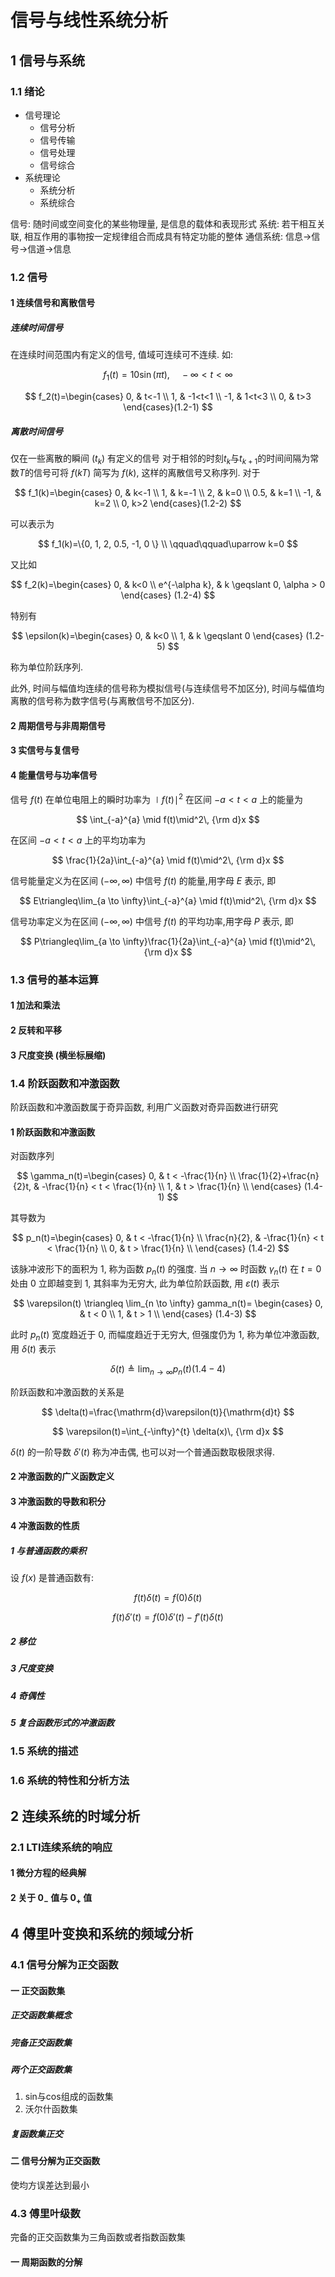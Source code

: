 # 信号与线性系统分析

## 1 信号与系统

### 1.1 绪论

+ 信号理论
    + 信号分析
    + 信号传输
    + 信号处理
    + 信号综合
+ 系统理论
    + 系统分析
    + 系统综合

信号: 随时间或空间变化的某些物理量, 是信息的载体和表现形式
系统: 若干相互关联, 相互作用的事物按一定规律组合而成具有特定功能的整体
通信系统: 信息→信号→信道→信息

### 1.2 信号

#### 1 连续信号和离散信号

##### 连续时间信号

在连续时间范围内有定义的信号, 值域可连续可不连续.
如:

$$
f_1(t)=10\sin(\pi t), \quad -\infty<t<\infty
$$

$$
f_2(t)=\begin{cases}
0, & t<-1 \\
1, & -1<t<1 \\
-1, & 1<t<3 \\
0, & t>3
\end{cases}(1.2-1)
$$

##### 离散时间信号

仅在一些离散的瞬间 ($t_k$) 有定义的信号
对于相邻的时刻$t_k$与$t_{k+1}$的时间间隔为常数$T$的信号可将 $f(kT)$ 简写为 $f(k)$, 这样的离散信号又称序列.
对于

$$
f_1(k)=\begin{cases}
0, & k<-1 \\
1, & k=-1 \\
2, & k=0 \\
0.5, & k=1 \\
-1, & k=2 \\
0, k>2
\end{cases}(1.2-2)
$$

可以表示为

$$
f_1(k)=\{0, 1, 2, 0.5, -1, 0 \} \\
\qquad\qquad\uparrow k=0
$$

又比如

$$
f_2(k)=\begin{cases}
0, & k<0 \\
e^{-\alpha k}, & k \geqslant 0, \alpha > 0
\end{cases} (1.2-4)
$$

特别有

$$
\epsilon(k)=\begin{cases}
0, & k<0 \\
1, & k \geqslant 0
\end{cases} (1.2-5)
$$

称为单位阶跃序列.

此外, 时间与幅值均连续的信号称为模拟信号(与连续信号不加区分),
时间与幅值均离散的信号称为数字信号(与离散信号不加区分).

#### 2 周期信号与非周期信号

#### 3 实信号与复信号

#### 4 能量信号与功率信号

信号 $f(t)$ 在单位电阻上的瞬时功率为 $\mid f(t)\mid^2$ 在区间 $-a<t<a$ 上的能量为

$$
\int_{-a}^{a} \mid f(t)\mid^2\, {\rm d}x
$$

在区间 $-a<t<a$ 上的平均功率为

$$
\frac{1}{2a}\int_{-a}^{a} \mid f(t)\mid^2\, {\rm d}x
$$

信号能量定义为在区间 $(-\infty, \infty)$ 中信号 $f(t)$ 的能量,用字母 $E$ 表示, 即

$$
E\triangleq\lim_{a \to \infty}\int_{-a}^{a} \mid f(t)\mid^2\, {\rm d}x
$$

信号功率定义为在区间 $(-\infty, \infty)$ 中信号 $f(t)$ 的平均功率,用字母 $P$ 表示, 即

$$
P\triangleq\lim_{a \to \infty}\frac{1}{2a}\int_{-a}^{a} \mid f(t)\mid^2\, {\rm d}x
$$

### 1.3 信号的基本运算

#### 1 加法和乘法

#### 2 反转和平移

#### 3 尺度变换 (横坐标展缩)

### 1.4 阶跃函数和冲激函数

阶跃函数和冲激函数属于奇异函数, 利用广义函数对奇异函数进行研究

#### 1 阶跃函数和冲激函数

对函数序列

$$
\gamma_n(t)=\begin{cases}
0, & t < -\frac{1}{n} \\
\frac{1}{2}+\frac{n}{2}t, & -\frac{1}{n} < t < \frac{1}{n} \\
1, & t > \frac{1}{n} \\
\end{cases} (1.4-1)
$$

其导数为

$$
p_n(t)=\begin{cases}
0, & t < -\frac{1}{n} \\
\frac{n}{2}, & -\frac{1}{n} < t < \frac{1}{n} \\
0, & t > \frac{1}{n} \\
\end{cases} (1.4-2)
$$

该脉冲波形下的面积为 1, 称为函数 $p_n(t)$ 的强度.
当 $n \to \infty$ 时函数 $\gamma_n(t)$ 在 $t=0$ 处由 $0$ 立即越变到 $1$, 其斜率为无穷大, 此为单位阶跃函数, 用 $\varepsilon(t)$ 表示

$$
\varepsilon(t) \triangleq \lim_{n \to \infty} gamma_n(t)=
\begin{cases}
0, & t < 0 \\
1, & t > 1 \\
\end{cases} (1.4-3)
$$

此时 $p_n(t)$ 宽度趋近于 $0$, 而幅度趋近于无穷大, 但强度仍为 $1$, 称为单位冲激函数, 用 $\delta(t)$ 表示

$$
\delta(t) \triangleq \lim_{n \to \infty} p_n(t) (1.4-4)
$$

阶跃函数和冲激函数的关系是

$$
\delta(t)=\frac{\mathrm{d}\varepsilon(t)}{\mathrm{d}t}
$$

$$
\varepsilon(t)=\int_{-\infty}^{t} \delta(x)\, {\rm d}x
$$

$\delta(t)$ 的一阶导数 $\delta'(t)$ 称为冲击偶, 也可以对一个普通函数取极限求得.

#### 2 冲激函数的广义函数定义

#### 3 冲激函数的导数和积分

#### 4 冲激函数的性质

##### 1 与普通函数的乘积

设 $f(x)$ 是普通函数有:

$$
f(t)\delta(t)=f(0)\delta(t)
$$

$$
f(t)\delta'(t)=f(0)\delta'(t)-f'(t)\delta(t)
$$

##### 2 移位

##### 3 尺度变换

##### 4 奇偶性

##### 5 复合函数形式的冲激函数

### 1.5 系统的描述

### 1.6 系统的特性和分析方法

## 2 连续系统的时域分析

### 2.1 LTI连续系统的响应

#### 1 微分方程的经典解

#### 2 关于 $0_-$ 值与 $0_+$ 值

## 4 傅里叶变换和系统的频域分析

### 4.1 信号分解为正交函数

#### 一 正交函数集

##### 正交函数集概念

##### 完备正交函数集

##### 两个正交函数集

1. sin与cos组成的函数集
2. 沃尔什函数集

##### 复函数集正交

#### 二 信号分解为正交函数

使均方误差达到最小

### 4.3 傅里叶级数

完备的正交函数集为三角函数或者指数函数集

#### 一 周期函数的分解
